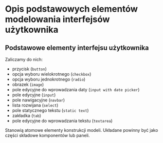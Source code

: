 # Opis podstawowych elementów modelowania interfejsów użytkownika

## Podstawowe elementy interfejsu użytkownika

Zaliczamy do nich:

* przycisk (`button`)
* opcja wyboru wielokrotnego (`checkbox`)
* opcja wyboru jednokrotnego (`radio`)
* obrazek (`image`)
* pole edycyjne do wprowadzania daty (`input with date picker`)
* pole edycyjne (`input`)
* pole nawigacyjne (`navbar`)
* lista rozwijana (`select`)
* pole statycznego tekstu (`static text`)
* zakładka (`tab`)
* pole edycyjne do wprowadzania tekstu (`textarea`)

Stanowią atomowe elementy konstrukcji modeli. Układane powinny być jako części składowe komponentów lub paneli.
